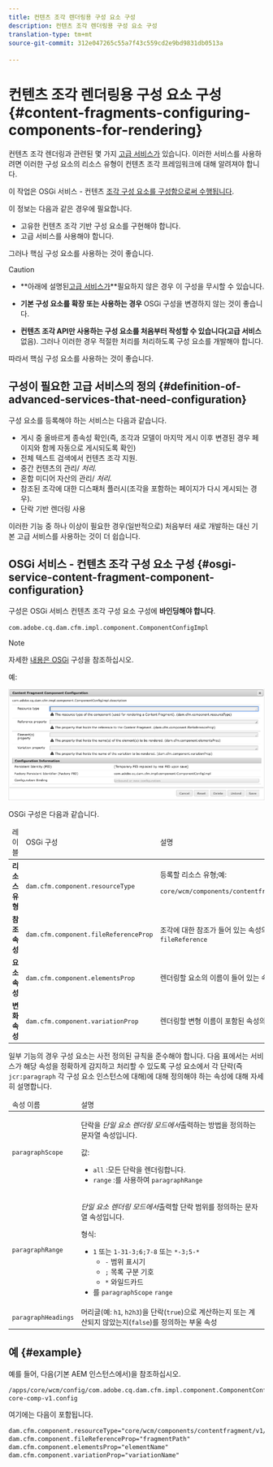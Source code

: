 ```yaml
---
title: 컨텐츠 조각 렌더링용 구성 요소 구성
description: 컨텐츠 조각 렌더링용 구성 요소 구성
translation-type: tm+mt
source-git-commit: 312e047265c55a7f43c559cd2e9bd9831db0513a

---
```



# 컨텐츠 조각 렌더링용 구성 요소 구성{#content-fragments-configuring-components-for-rendering}

컨텐츠 조각 렌더링과 관련된 몇 가지 [고급 서비스가](#definition-of-advanced-services-that-need-configuration) 있습니다. 이러한 서비스를 사용하려면 이러한 구성 요소의 리소스 유형이 컨텐츠 조각 프레임워크에 대해 알려져야 합니다.

이 작업은 OSGi 서비스 - 컨텐츠 [조각 구성 요소를 구성함으로써 수행됩니다](#osgi-service-content-fragment-component-configuration).

이 정보는 다음과 같은 경우에 필요합니다.

* 고유한 컨텐츠 조각 기반 구성 요소를 구현해야 합니다.
* 고급 서비스를 사용해야 합니다.

그러나 핵심 구성 요소를 사용하는 것이 좋습니다.

>[!CAUTION]
>
>* **아래에 설명된[고급 서비스가](#definition-of-advanced-services-that-need-configuration)**필요하지 않은 경우 이 구성을 무시할 수 있습니다.
   >
   >
* **기본 구성 요소를 확장 또는 사용하는 경우** OSGi 구성을 변경하지 않는 것이 좋습니다.
   >
   >
* **컨텐츠 조각 API만 사용하는 구성 요소를 처음부터 작성할 수 있습니다(고급 서비스**&#x200B;없음). 그러나 이러한 경우 적절한 처리를 처리하도록 구성 요소를 개발해야 합니다.
>
>
따라서 핵심 구성 요소를 사용하는 것이 좋습니다.

## 구성이 필요한 고급 서비스의 정의 {#definition-of-advanced-services-that-need-configuration}

구성 요소를 등록해야 하는 서비스는 다음과 같습니다.

* 게시 중 올바르게 종속성 확인(즉, 조각과 모델이 마지막 게시 이후 변경된 경우 페이지와 함께 자동으로 게시되도록 확인)
* 전체 텍스트 검색에서 컨텐츠 조각 지원.
* 중간 컨텐츠의 관리/ *처리.*
* 혼합 미디어 자산의 관리/ *처리.*
* 참조된 조각에 대한 디스패처 플러시(조각을 포함하는 페이지가 다시 게시되는 경우).
* 단락 기반 렌더링 사용

이러한 기능 중 하나 이상이 필요한 경우(일반적으로) 처음부터 새로 개발하는 대신 기본 고급 서비스를 사용하는 것이 더 쉽습니다.

## OSGi 서비스 - 컨텐츠 조각 구성 요소 구성 {#osgi-service-content-fragment-component-configuration}

구성은 OSGi 서비스 컨텐츠 조각 구성 요소 구성에 **바인딩해야 합니다**.

`com.adobe.cq.dam.cfm.impl.component.ComponentConfigImpl`

>[!NOTE]
>
>자세한 [내용은 OSGi](/help/implementing/deploying/overview.md#osgi-configuration) 구성을 참조하십시오.

예:

![OSGi 구성 컨텐츠 조각 구성 요소 구성](assets/cf-component-configuration-osgi.png)

OSGi 구성은 다음과 같습니다.

<table>
 <thead>
  <tr>
   <td>레이블</td>
   <td>OSGi 구성<br /> </td>
   <td>설명</td>
  </tr>
 </thead>
 <tbody>
  <tr>
   <td><strong>리소스 유형</strong></td>
   <td><code>dam.cfm.component.resourceType</code></td>
   <td>등록할 리소스 유형;예: <br /> <p><span class="cmp-examples-demo__property-value"><code>core/wcm/components/contentfragment/v1/contentfragment</code></code></p> </td>
  </tr>
  <tr>
   <td><strong>참조 속성</strong></td>
   <td><code>dam.cfm.component.fileReferenceProp</code></td>
   <td>조각에 대한 참조가 들어 있는 속성의 이름;예: <code>fragmentPath</code> 또는 <code>fileReference</code></td>
  </tr>
  <tr>
   <td><strong>요소 속성</strong></td>
   <td><code>dam.cfm.component.elementsProp</code></td>
   <td>렌더링할 요소의 이름이 들어 있는 속성의 이름;예:<code>elementName</code></td>
  </tr>
  <tr>
   <td><strong>변화 속성</strong><br /> </td>
   <td><code>dam.cfm.component.variationProp</code></td>
   <td>렌더링할 변형 이름이 포함된 속성의 이름;예:<code>variationName</code></td>
  </tr>
 </tbody>
</table>

일부 기능의 경우 구성 요소는 사전 정의된 규칙을 준수해야 합니다. 다음 표에서는 서비스가 해당 속성을 정확하게 감지하고 처리할 수 있도록 구성 요소에서 각 단락(즉 `jcr:paragraph` 각 구성 요소 인스턴스에 대해)에 대해 정의해야 하는 속성에 대해 자세히 설명합니다.

<table>
 <thead>
  <tr>
   <td>속성 이름</td>
   <td>설명</td>
  </tr>
 </thead>
 <tbody>
  <tr>
   <td><code>paragraphScope</code></td>
   <td><p>단락을 <em>단일 요소 렌더링 모드에서</em>출력하는 방법을 정의하는 문자열 속성입니다.</p> <p>값:</p>
    <ul>
     <li><code>all</code> :모든 단락을 렌더링합니다.</li>
     <li><code>range</code> :를 사용하여 <code>paragraphRange</code></li>
    </ul> </td>
  </tr>
  <tr>
   <td><code>paragraphRange</code></td>
   <td><p><em>단일 요소 렌더링 모드에서</em>출력할 단락 범위를 정의하는 문자열 속성입니다.</p> <p>형식:</p>
    <ul>
     <li><code>1</code> 또는 <code>1-3</code><code>1-3;6;7-8</code> 또는 <code>*-3;5-*</code>
     <ul>
       <li><code>-</code> 범위 표시기</li>
       <li><code>;</code> 목록 구분 기호</li>
       <li><code>*</code> 와일드카드</li>
     </ul>
     </li>
     <li>를 <code>paragraphScope</code> <code>range</code></li>
    </ul> </td>
  </tr>
  <tr>
   <td><code>paragraphHeadings</code></td>
   <td>머리글(예: <code>h1</code>, <code>h2</code><code>h3</code>)을 단락(<code>true</code>)으로 계산하는지 또는 계산되지 않았는지(<code>false</code>)를 정의하는 부울 속성</td>
  </tr>
 </tbody>
</table>

## 예 {#example}

예를 들어, 다음(기본 AEM 인스턴스에서)을 참조하십시오.

```
/apps/core/wcm/config/com.adobe.cq.dam.cfm.impl.component.ComponentConfigImpl-core-comp-v1.config
```

여기에는 다음이 포함됩니다.

```
dam.cfm.component.resourceType="core/wcm/components/contentfragment/v1/contentfragment"
dam.cfm.component.fileReferenceProp="fragmentPath"
dam.cfm.component.elementsProp="elementName"
dam.cfm.component.variationProp="variationName"
```

